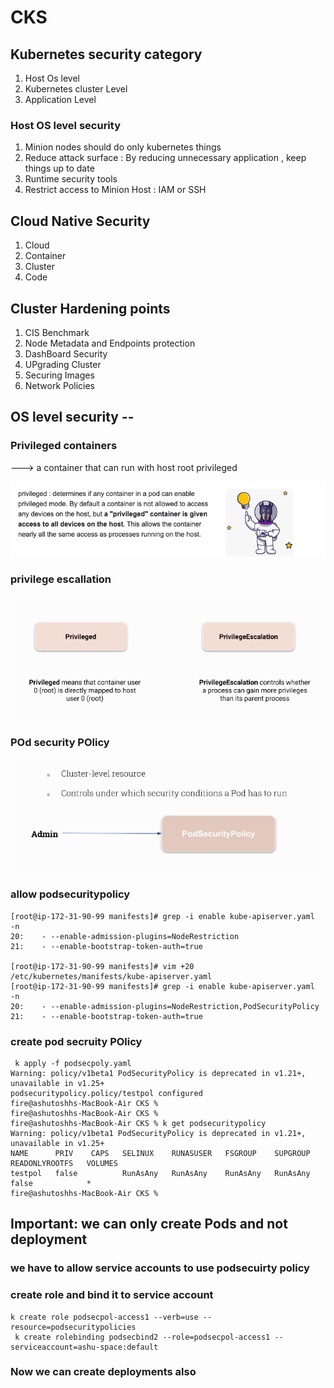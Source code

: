 # CKS

## Kubernetes security category 

<ol>
  <li>Host Os level </li>
  <li>Kubernetes cluster Level </li>
  <li>Application Level </li>

</ol>

### Host OS level security 

<ol>
  <li>Minion nodes should do only kubernetes things </li>
  <li>Reduce attack surface : By reducing unnecessary application , keep things up to date </li>
  <li>Runtime security tools </li>
  <li>Restrict access to Minion Host : IAM or SSH </li>
</ol>


## Cloud Native Security 

<ol>
  <li>Cloud</li>
  <li>Container</li>
  <li>Cluster</li>
  <li>Code</li>
</ol>


## Cluster Hardening points

<ol>
  <li>CIS Benchmark </li>
  <li>Node Metadata and Endpoints protection </li>
  <li>DashBoard Security </li>
  <li>UPgrading Cluster</li>
  <li>Securing Images</li>
  <li>Network Policies </li>
</ol>

## OS level security --

### Privileged containers 

---> a container that can run with host root privileged 

<img src="pri.png">

### privilege escallation 

<img src="esc.png">

### POd security POlicy 

<img src="podsec.png">

### allow podsecuritypolicy 

```
[root@ip-172-31-90-99 manifests]# grep -i enable kube-apiserver.yaml  -n
20:    - --enable-admission-plugins=NodeRestriction
21:    - --enable-bootstrap-token-auth=true

[root@ip-172-31-90-99 manifests]# vim +20 /etc/kubernetes/manifests/kube-apiserver.yaml 
[root@ip-172-31-90-99 manifests]# grep -i enable kube-apiserver.yaml  -n
20:    - --enable-admission-plugins=NodeRestriction,PodSecurityPolicy
21:    - --enable-bootstrap-token-auth=true

```

### create pod secruity POlicy 

```
 k apply -f podsecpoly.yaml 
Warning: policy/v1beta1 PodSecurityPolicy is deprecated in v1.21+, unavailable in v1.25+
podsecuritypolicy.policy/testpol configured
fire@ashutoshhs-MacBook-Air CKS % 
fire@ashutoshhs-MacBook-Air CKS % 
fire@ashutoshhs-MacBook-Air CKS % k get podsecuritypolicy 
Warning: policy/v1beta1 PodSecurityPolicy is deprecated in v1.21+, unavailable in v1.25+
NAME      PRIV    CAPS   SELINUX    RUNASUSER   FSGROUP    SUPGROUP   READONLYROOTFS   VOLUMES
testpol   false          RunAsAny   RunAsAny    RunAsAny   RunAsAny   false            *
fire@ashutoshhs-MacBook-Air CKS % 

```

## Important: we can only create Pods and not deployment 

### we have to allow service accounts to use podsecuirty policy 

### create role and bind it to service account 

```
k create role podsecpol-access1 --verb=use --resource=podsecuritypolicies
 k create rolebinding podsecbind2 --role=podsecpol-access1 --serviceaccount=ashu-space:default
```

### Now we can create deployments also 

